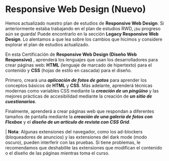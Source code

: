 # Responsive Web Design (Nuevo)

Hemos actualizado nuestro plan de estudios de **Responsive Web Design**. Si anteriormente estaba trabajando en el plan de estudios RWD, ¡su progreso aún se guarda! Puede encontrarlo en la sección **Legacy Responsive Web Design**. Lo alentamos a que lea sobre los cambios que hicimos y considere explorar el plan de estudios actualizado.

En esta Certificación de **Responsive Web Design (Diseño Web Responsivo)** , aprenderá los lenguajes que usan los desarrolladores para crear páginas web: **HTML** (lenguaje de marcado de hipertexto) para el contenido y **CSS** (hojas de estilo en cascada) para el diseño.

Primero, creará una ***aplicación de fotos de gatos*** para aprender los conceptos básicos de **HTML** y **CSS**. Más adelante, aprenderá técnicas modernas como variables CSS mediante la ***creación de un pingüino*** y las mejores prácticas de accesibilidad mediante la creación de ***un sitio de cuestionarios***.

Finalmente, aprenderá a crear páginas web que respondan a diferentes tamaños de pantalla mediante la ***creación de una galería de fotos con Flexbox*** y el ***diseño de un artículo de revista con CSS Grid***.


| **Nota**: Algunas extensiones del navegador, como los ad-blockers (bloqueadores de anuncios) y las extensiones del dark mode (modo oscuro), pueden interferir con las pruebas. Si tiene problemas, le recomendamos que deshabilite las extensiones que modifican el contenido o el diseño de las páginas mientras toma el curso.

